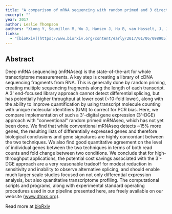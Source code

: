 ```yaml
---
title: "A comparison of mRNA sequencing with random primed and 3 directed libraries"
excerpt: ""
year: 2017
author: Leslie Thompson
authors: "Xiong Y, Soumillon M, Wu J, Hansen J, Hu B, van Hasselt, J, Jayaraman G, Lim R, Bouhaddou M, Ornelas L, Bochicchio J, Lenaeus L, Stocksdale J, Shim, J, Gomez E, Sareen D, Svendsen C, Thompson LM, Mahajan M, Iyengar R, Sobie EA, Azeloglu EU, Birtwistle MR" 
links:
  - "[bioRxiv](https://www.biorxiv.org/content/early/2017/01/06/098905)"
---
```



## Abstract

Deep mRNA sequencing (mRNAseq) is the state-of-the-art for whole transcriptome measurements. A key step is creating a library of cDNA sequencing fragments from RNA. This is generally done by random priming, creating multiple sequencing fragments along the length of each transcript. A 3' end-focused library approach cannot detect differential splicing, but has potentially higher throughput at lower cost (~10-fold lower), along with the ability to improve quantification by using transcript molecule counting with unique molecular identifiers (UMI) to correct for PCR bias. Here, we compare implementation of such a 3'-digital gene expression (3'-DGE) approach with "conventional" random primed mRNAseq, which has not yet been done. We find that while conventional mRNAseq detects ~15% more genes, the resulting lists of differentially expressed genes and therefore biological conclusions and gene signatures are highly concordant between the two techniques. We also find good quantitative agreement on the level of individual genes between the two techniques in terms of both read counts and fold change between two conditions. We conclude that for high-throughput applications, the potential cost savings associated with the 3'-DGE approach are a very reasonable tradeoff for modest reduction in sensitivity and inability to observe alternative splicing, and should enable much larger scale studies focused on not only differential expression analysis, but also quantitative transcriptome profiling. The computational scripts and programs, along with experimental standard operating procedures used in our pipeline presented here, are freely available on our website (www.dtoxs.org).

Read more at [bioRxiv](https://www.biorxiv.org/content/early/2017/01/06/098905)
